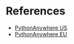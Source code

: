 # References

- [PythonAnywhere US](https://www.pythonanywhere.com/user/wvanheemstra/account/)
- [PythonAnywhere EU](https://www.eu.pythonanywhere.com/user/wvanheemstra/account/)
